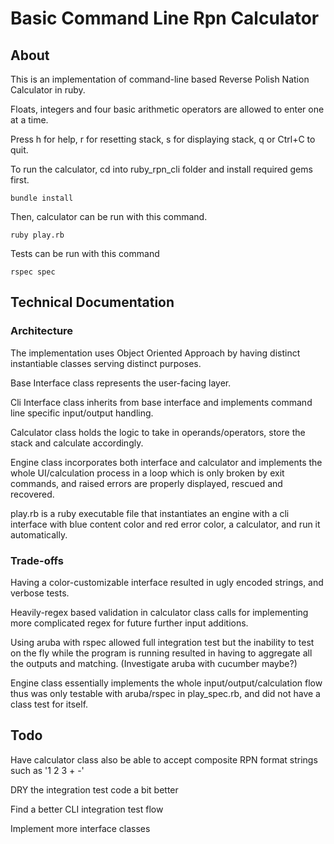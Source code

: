 # Basic Command Line Rpn Calculator

## About

This is an implementation of command-line based Reverse Polish Nation Calculator in ruby.

Floats, integers and four basic arithmetic operators are allowed to enter one at a time.

Press h for help, r for resetting stack, s for displaying stack, q or Ctrl+C to quit.

To run the calculator, cd into ruby_rpn_cli folder and install required gems first.

```
bundle install
```
Then, calculator can be run with this command.

```
ruby play.rb
```
Tests can be run with this command

```
rspec spec
```

## Technical Documentation


### Architecture

The implementation uses Object Oriented Approach by having distinct instantiable classes serving distinct purposes.

Base Interface class represents the user-facing layer.

Cli Interface class inherits from base interface and implements command line specific input/output handling.

Calculator class holds the logic to take in operands/operators, store the stack and calculate accordingly.

Engine class incorporates both interface and calculator and implements the whole UI/calculation process in
a loop which is only broken by exit commands, and raised errors are properly displayed, rescued and recovered.

play.rb is a ruby executable file that instantiates an engine with a cli interface with blue content color and red error color, a calculator, and run it automatically.


### Trade-offs

Having a color-customizable interface resulted in ugly encoded strings, and verbose tests.

Heavily-regex based validation in calculator class calls for implementing more complicated regex
for future further input additions.

Using aruba with rspec allowed full integration test but the inability to test on the fly while
the program is running resulted in having to aggregate all the outputs and matching.
(Investigate aruba with cucumber maybe?)

Engine class essentially implements the whole input/output/calculation flow thus was only testable
with aruba/rspec in play_spec.rb, and did not have a class test for itself.

## Todo

Have calculator class also be able to accept composite RPN format strings such as '1 2 3 + -'

DRY the integration test code a bit better

Find a better CLI integration test flow

Implement more interface classes
